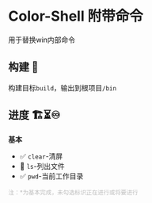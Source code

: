 # Color-Shell 附带命令

用于替换win内部命令

## 构建 🔨

构建目标`build`，输出到根项目`/bin`

## 进度 🏗️⏳♾️

**基本**

- ✅ `clear`-清屏
- 🔲 `ls`-列出文件
- ✅ `pwd`-当前工作目录

<small style="color:rgba(128,128,128,0.5)">注：*为基本完成，未勾选标识正在进行或将要进行</small>
